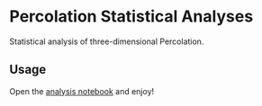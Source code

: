 # Percolation Statistical Analyses

Statistical analysis of three-dimensional Percolation.

## Usage

Open the [analysis notebook](./analysis.ipynb) and enjoy!
